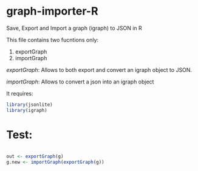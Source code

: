 # graph-importer-R
Save, Export and Import a graph (igraph) to JSON in R

This file contains two fucntions only:
1. exportGraph 
2. importGraph

*exportGraph*: Allows to both export and convert an igraph object to JSON. 

*importGraph*: Allows to convert a json into an igraph object

It requires:
```R
library(jsonlite)
library(igraph)
```

# Test:
```R

out <- exportGraph(g)
g.new <- importGraph(exportGraph(g))
```
